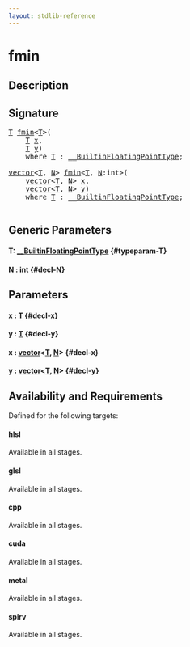 ```yaml
---
layout: stdlib-reference
---
```


# fmin

## Description





## Signature 

<pre>
<a href="/stdlib-reference/global-decls/fmin#typeparam-T" class="code_type">T</a> <a href="/stdlib-reference/global-decls/fmin">fmin</a>&lt;<a href="/stdlib-reference/global-decls/fmin#typeparam-T" class="code_type">T</a>&gt;(
    <a href="/stdlib-reference/global-decls/fmin#typeparam-T" class="code_type">T</a> <a href="/stdlib-reference/global-decls/fmin#decl-x" class="code_param">x</a>,
    <a href="/stdlib-reference/global-decls/fmin#typeparam-T" class="code_type">T</a> <a href="/stdlib-reference/global-decls/fmin#decl-y" class="code_param">y</a>)
    <span class='code_keyword'>where</span> <a href="/stdlib-reference/global-decls/fmin#typeparam-T" class="code_type">T</a> : <a href="/stdlib-reference/interfaces/0_builtinfloatingpointtype-029hm/index" class="code_type">__BuiltinFloatingPointType</a>;

<a href="/stdlib-reference/types/vector/index" class="code_type">vector</a>&lt;<a href="/stdlib-reference/global-decls/fmin#typeparam-T" class="code_type">T</a>, <a href="/stdlib-reference/global-decls/fmin#decl-N" class="code_var">N</a>&gt; <a href="/stdlib-reference/global-decls/fmin">fmin</a>&lt;<a href="/stdlib-reference/global-decls/fmin#typeparam-T" class="code_type">T</a>, <a href="/stdlib-reference/global-decls/fmin#decl-N" class="code_var">N</a>:<span class="code_keyword">int</span>&gt;(
    <a href="/stdlib-reference/types/vector/index" class="code_type">vector</a>&lt;<a href="/stdlib-reference/global-decls/fmin#typeparam-T" class="code_type">T</a>, <a href="/stdlib-reference/global-decls/fmin#decl-N" class="code_var">N</a>&gt; <a href="/stdlib-reference/global-decls/fmin#decl-x" class="code_param">x</a>,
    <a href="/stdlib-reference/types/vector/index" class="code_type">vector</a>&lt;<a href="/stdlib-reference/global-decls/fmin#typeparam-T" class="code_type">T</a>, <a href="/stdlib-reference/global-decls/fmin#decl-N" class="code_var">N</a>&gt; <a href="/stdlib-reference/global-decls/fmin#decl-y" class="code_param">y</a>)
    <span class='code_keyword'>where</span> <a href="/stdlib-reference/global-decls/fmin#typeparam-T" class="code_type">T</a> : <a href="/stdlib-reference/interfaces/0_builtinfloatingpointtype-029hm/index" class="code_type">__BuiltinFloatingPointType</a>;

</pre>

## Generic Parameters

#### T: [\_\_BuiltinFloatingPointType](/stdlib-reference/interfaces/0_builtinfloatingpointtype-029hm/index) {#typeparam-T}
#### N  : int {#decl-N}

## Parameters

#### x  : [T](/stdlib-reference/global-decls/fmin#typeparam-T) {#decl-x}
#### y  : [T](/stdlib-reference/global-decls/fmin#typeparam-T) {#decl-y}
#### x  : [vector](/stdlib-reference/types/vector/index)\<[T](/stdlib-reference/types/vector/index#typeparam-T), [N](/stdlib-reference/types/vector/index#decl-N)\> {#decl-x}
#### y  : [vector](/stdlib-reference/types/vector/index)\<[T](/stdlib-reference/types/vector/index#typeparam-T), [N](/stdlib-reference/types/vector/index#decl-N)\> {#decl-y}

## Availability and Requirements

Defined for the following targets:

#### hlsl
Available in all stages.

#### glsl
Available in all stages.

#### cpp
Available in all stages.

#### cuda
Available in all stages.

#### metal
Available in all stages.

#### spirv
Available in all stages.



